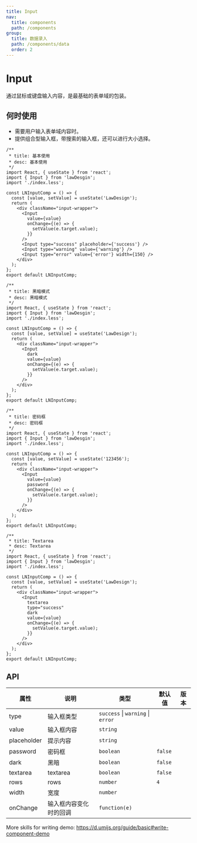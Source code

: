 ```yaml
---
title: Input
nav:
  title: components
  path: /components
group:
  title: 数据录入
  path: /components/data
  order: 2
---
```


# Input

通过鼠标或键盘输入内容，是最基础的表单域的包装。

## 何时使用

- 需要用户输入表单域内容时。
- 提供组合型输入框，带搜索的输入框，还可以进行大小选择。

```tsx
/**
 * title: 基本使用
 * desc: 基本使用
 */
import React, { useState } from 'react';
import { Input } from 'lawDesgin';
import './index.less';

const LNInputComp = () => {
  const [value, setValue] = useState('LawDesign');
  return (
    <div className="input-wrapper">
      <Input
        value={value}
        onChange={(e) => {
          setValue(e.target.value);
        }}
      />
      <Input type="success" placeholder={'success'} />
      <Input type="warning" value={'warning'} />
      <Input type="error" value={'error'} width={150} />
    </div>
  );
};
export default LNInputComp;
```

```tsx
/**
 * title: 黑暗模式
 * desc: 黑暗模式
 */
import React, { useState } from 'react';
import { Input } from 'lawDesgin';
import './index.less';

const LNInputComp = () => {
  const [value, setValue] = useState('LawDesign');
  return (
    <div className="input-wrapper">
      <Input
        dark
        value={value}
        onChange={(e) => {
          setValue(e.target.value);
        }}
      />
    </div>
  );
};
export default LNInputComp;
```

```tsx
/**
 * title: 密码框
 * desc: 密码框
 */
import React, { useState } from 'react';
import { Input } from 'lawDesgin';
import './index.less';

const LNInputComp = () => {
  const [value, setValue] = useState('123456');
  return (
    <div className="input-wrapper">
      <Input
        value={value}
        password
        onChange={(e) => {
          setValue(e.target.value);
        }}
      />
    </div>
  );
};
export default LNInputComp;
```

```tsx
/**
 * title: Textarea
 * desc: Textarea
 */
import React, { useState } from 'react';
import { Input } from 'lawDesgin';
import './index.less';

const LNInputComp = () => {
  const [value, setValue] = useState('LawDesign');
  return (
    <div className="input-wrapper">
      <Input
        textarea
        type="success"
        dark
        value={value}
        onChange={(e) => {
          setValue(e.target.value);
        }}
      />
    </div>
  );
};
export default LNInputComp;
```

## API

| 属性        | 说明                   | 类型                              | 默认值  | 版本 |
| ----------- | ---------------------- | --------------------------------- | ------- | ---- |
| type        | 输入框类型             | `success` \| `warning` \| `error` |         |      |
| value       | 输入框内容             | `string`                          |         |      |
| placeholder | 提示内容               | `string`                          |         |      |
| password    | 密码框                 | `boolean`                         | `false` |      |
| dark        | 黑暗                   | `boolean`                         | `false` |      |
| textarea    | textarea               | `boolean`                         | `false` |      |
| rows        | rows                   | `number`                          | `4`     |      |
| width       | 宽度                   | `number`                          |         |      |
| onChange    | 输入框内容变化时的回调 | `function(e)`                     |         |      |

More skills for writing demo: https://d.umijs.org/guide/basic#write-component-demo
